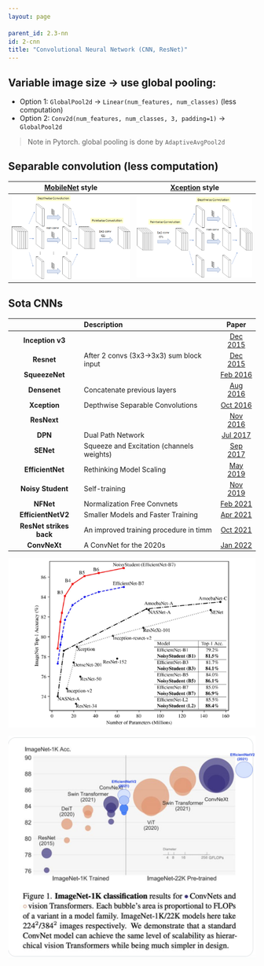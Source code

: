 ```yaml
---
layout: page

parent_id: 2.3-nn
id: 2-cnn
title: "Convolutional Neural Network (CNN, ResNet)"
---
```





## Variable image size -> use **global pooling**:
- Option 1: `GlobalPool2d` -> `Linear(num_features, num_classes)` (less computation)
- Option 2: `Conv2d(num_features, num_classes, 3, padding=1)` -> `GlobalPool2d`

> Note in Pytorch. global pooling is done by `AdaptiveAvgPool2d`


## Separable convolution (less computation)



| [MobileNet](https://arxiv.org/abs/1704.04861) style | [Xception](https://arxiv.org/abs/1610.02357) style |
|:---------------------------------------------------:|:--------------------------------------------------:|
|          ![](img/SC_MobileNet.png)                  |            ![](img/SC_Xception.png)                |


## Sota CNNs

|                         | Description                               | Paper                                        |
|:-----------------------:|:------------------------------------------|:--------------------------------------------:|
| **Inception v3**        |                                           | [Dec 2015](https://arxiv.org/abs/1512.00567) |
| **Resnet**              | After 2 convs (3x3->3x3) sum block input  | [Dec 2015](https://arxiv.org/abs/1512.03385) |
| **SqueezeNet**          |                                           | [Feb 2016](https://arxiv.org/abs/1602.07360) |
| **Densenet**            | Concatenate previous layers               | [Aug 2016](https://arxiv.org/abs/1608.06993) |
| **Xception**            | Depthwise Separable Convolutions          | [Oct 2016](https://arxiv.org/abs/1610.02357) |
| **ResNext**             |                                           | [Nov 2016](https://arxiv.org/abs/1611.05431) |
| **DPN**                 | Dual Path Network                         | [Jul 2017](https://arxiv.org/abs/1707.01629) |
| **SENet**               | Squeeze and Excitation (channels weights) | [Sep 2017](https://arxiv.org/abs/1709.01507) |
| **EfficientNet**        | Rethinking Model Scaling                  | [May 2019](https://arxiv.org/abs/1905.11946) |
| **Noisy Student**       | Self-training                             | [Nov 2019](https://arxiv.org/abs/1911.04252) |
| **NFNet**               | Normalization Free Convnets               | [Feb 2021](https://arxiv.org/abs/2102.06171) |
| **EfficientNetV2**      | Smaller Models and Faster Training        | [Apr 2021](https://arxiv.org/abs/2104.00298) |
| **ResNet strikes back** | An improved training procedure in timm    | [Oct 2021](https://arxiv.org/abs/2110.00476) |
| **ConvNeXt**            | A ConvNet for the 2020s                   | [Jan 2022](https://arxiv.org/abs/2201.03545) | 

![](img/NoisyStudent.png)

![](img/convnext.jpeg)
